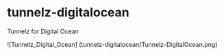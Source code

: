 # tunnelz-digitalocean
Tunnelz for Digital Ocean

![Tunnelz_Digital_Ocean]
(tunnelz-digitalocean/Tunnelz-DigitalOcean.png)
